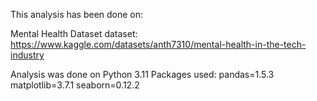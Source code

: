 This analysis has been done on:

Mental Health Dataset dataset: https://www.kaggle.com/datasets/anth7310/mental-health-in-the-tech-industry

Analysis was done on Python 3.11
Packages used:
pandas=1.5.3
matplotlib=3.7.1
seaborn=0.12.2